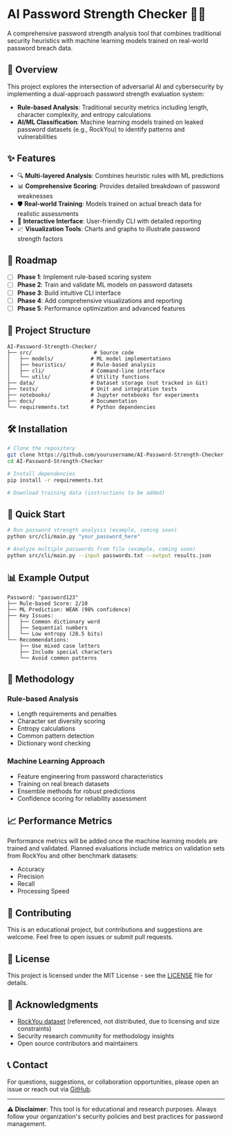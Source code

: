 # AI Password Strength Checker 🔐🤖

A comprehensive password strength analysis tool that combines traditional security heuristics with machine learning models trained on real-world password breach data.

## 🎯 Overview

This project explores the intersection of adversarial AI and cybersecurity by implementing a dual-approach password strength evaluation system:

- **Rule-based Analysis**: Traditional security metrics including length, character complexity, and entropy calculations
- **AI/ML Classification**: Machine learning models trained on leaked password datasets (e.g., RockYou) to identify patterns and vulnerabilities

## ✨ Features

- 🔍 **Multi-layered Analysis**: Combines heuristic rules with ML predictions
- 📊 **Comprehensive Scoring**: Provides detailed breakdown of password weaknesses
- 🛡️ **Real-world Training**: Models trained on actual breach data for realistic assessments
- 🎨 **Interactive Interface**: User-friendly CLI with detailed reporting
- 📈 **Visualization Tools**: Charts and graphs to illustrate password strength factors

## 🚀 Roadmap

- [ ] **Phase 1**: Implement rule-based scoring system
- [ ] **Phase 2**: Train and validate ML models on password datasets
- [ ] **Phase 3**: Build intuitive CLI interface
- [ ] **Phase 4**: Add comprehensive visualizations and reporting
- [ ] **Phase 5**: Performance optimization and advanced features

## 📂 Project Structure

```
AI-Password-Strength-Checker/
├── src/                    # Source code
│   ├── models/            # ML model implementations
│   ├── heuristics/        # Rule-based analysis
│   ├── cli/               # Command-line interface
│   └── utils/             # Utility functions
├── data/                  # Dataset storage (not tracked in Git)
├── tests/                 # Unit and integration tests
├── notebooks/             # Jupyter notebooks for experiments
├── docs/                  # Documentation
└── requirements.txt       # Python dependencies
```

## 🛠️ Installation

```bash
# Clone the repository
git clone https://github.com/yourusername/AI-Password-Strength-Checker.git
cd AI-Password-Strength-Checker

# Install dependencies
pip install -r requirements.txt

# Download training data (instructions to be added)
```

## 🚀 Quick Start

```bash
# Run password strength analysis (example, coming soon)
python src/cli/main.py "your_password_here"

# Analyze multiple passwords from file (example, coming soon)
python src/cli/main.py --input passwords.txt --output results.json
```

## 📊 Example Output

```
Password: "password123"
├── Rule-based Score: 2/10
├── ML Prediction: WEAK (98% confidence)
├── Key Issues:
│   ├── Common dictionary word
│   ├── Sequential numbers
│   └── Low entropy (28.5 bits)
└── Recommendations:
    ├── Use mixed case letters
    ├── Include special characters
    └── Avoid common patterns
```

## 🔬 Methodology

### Rule-based Analysis
- Length requirements and penalties
- Character set diversity scoring
- Entropy calculations
- Common pattern detection
- Dictionary word checking

### Machine Learning Approach
- Feature engineering from password characteristics
- Training on real breach datasets
- Ensemble methods for robust predictions
- Confidence scoring for reliability assessment

## 📈 Performance Metrics

Performance metrics will be added once the machine learning models are trained and validated. Planned evaluations include metrics on validation sets from RockYou and other benchmark datasets:
- Accuracy
- Precision  
- Recall
- Processing Speed

## 🤝 Contributing

This is an educational project, but contributions and suggestions are welcome. Feel free to open issues or submit pull requests.

## 📝 License

This project is licensed under the MIT License - see the [LICENSE](LICENSE) file for details.

## 🙏 Acknowledgments

- [RockYou dataset](https://wiki.skullsecurity.org/Passwords) (referenced, not distributed, due to licensing and size constraints)
- Security research community for methodology insights
- Open source contributors and maintainers

## 📞 Contact

For questions, suggestions, or collaboration opportunities, please open an issue or reach out via [GitHub](https://github.com/APinchofPepper).

---

**⚠️ Disclaimer**: This tool is for educational and research purposes. Always follow your organization's security policies and best practices for password management.